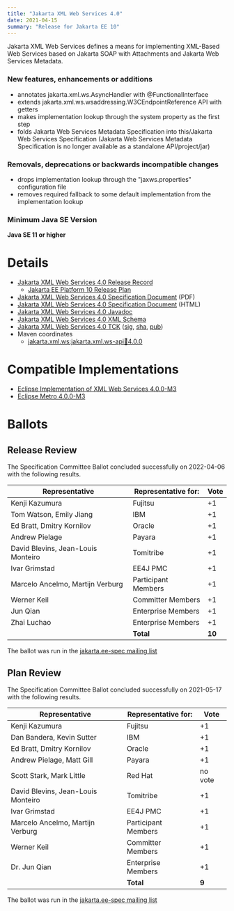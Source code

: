 ```yaml
---
title: "Jakarta XML Web Services 4.0"
date: 2021-04-15
summary: "Release for Jakarta EE 10"
---
```

Jakarta XML Web Services defines a means for implementing XML-Based Web Services
based on Jakarta SOAP with Attachments and Jakarta Web Services Metadata.

### New features, enhancements or additions
<!-- List here -->
* annotates jakarta.xml.ws.AsyncHandler with @FunctionalInterface
* extends jakarta.xml.ws.wsaddressing.W3CEndpointReference API with getters
* makes implementation lookup through the system property as the first step
* folds Jakarta Web Services Metadata Specification into this/Jakarta Web Services Specification (Jakarta Web Services Metadata Specification is no longer available as a standalone API/project/jar)

### Removals, deprecations or backwards incompatible changes
<!-- List here -->
* drops implementation lookup through the "jaxws.properties" configuration file
* removes required fallback to some default implementation from the implementation lookup

### Minimum Java SE Version
<!-- Specify the minimum required Java SE version for this specification -->
**Java SE 11 or higher**

# Details

* [Jakarta XML Web Services 4.0 Release Record](https://projects.eclipse.org/projects/ee4j.jaxws/releases/4.0-jakarta-xml-web-services)
    * [Jakarta EE Platform 10 Release Plan](https://jakartaee.github.io/platform/jakartaee10/JakartaEE10ReleasePlan)
* [Jakarta XML Web Services 4.0 Specification Document](./jakarta-xml-ws-spec-4.0.pdf) (PDF)
* [Jakarta XML Web Services 4.0 Specification Document](./jakarta-xml-ws-spec-4.0.html) (HTML)
* [Jakarta XML Web Services 4.0 Javadoc](./apidocs)
* [Jakarta XML Web Services 4.0 XML Schema](https://jakarta.ee/xml/ns/jaxws/wsdl_customizationschema_3_0.xsd)
* [Jakarta XML Web Services 4.0 TCK](https://download.eclipse.org/jakartaee/xml-web-services/4.0/jakarta-xml-ws-tck-4.0.0.zip)  ([sig](https://download.eclipse.org/jakartaee/xml-web-services/4.0/jakarta-xml-ws-tck-4.0.0.zip.sig),  [sha](https://download.eclipse.org/jakartaee/xml-web-services/4.0/jakarta-xml-ws-tck-4.0.0.zip.sha256),  [pub](https://jakarta.ee/specifications/jakartaee-spec-committee.pub))
* Maven coordinates
    * [jakarta.xml.ws:jakarta.xml.ws-api:jar:4.0.0](https://search.maven.org/artifact/jakarta.xml.ws/jakarta.xml.ws-api/4.0.0/jar)

# Compatible Implementations

* [Eclipse Implementation of XML Web Services 4.0.0-M3](https://github.com/eclipse-ee4j/metro-jax-ws/releases/tag/4.0.0-M3)
* [Eclipse Metro 4.0.0-M3](https://github.com/eclipse-ee4j/metro-wsit/releases/tag/4.0.0-M3)

# Ballots

## Release Review

The Specification Committee Ballot concluded successfully on 2022-04-06 with the following results.

| Representative                     | Representative for: | Vote   |
|------------------------------------|---------------------|--------|
| Kenji Kazumura                     | Fujitsu             | +1     |
| Tom Watson, Emily Jiang            | IBM                 | +1     |
| Ed Bratt, Dmitry Kornilov          | Oracle              | +1     |
| Andrew Pielage                     | Payara              | +1     |
| David Blevins, Jean-Louis Monteiro | Tomitribe           | +1     |
| Ivar Grimstad                      | EE4J PMC            | +1     |
| Marcelo Ancelmo, Martijn Verburg   | Participant Members | +1     |
| Werner Keil                        | Committer Members   | +1     |
| Jun Qian                           | Enterprise Members  | +1     |
| Zhai Luchao                        | Enterprise Members  | +1     |  
|                                    | **Total**           | **10** |

The ballot was run in the [jakarta.ee-spec mailing list](https://www.eclipse.org/lists/jakarta.ee-spec/msg02322.html)

## Plan Review

The Specification Committee Ballot concluded successfully on 2021-05-17 with the following results.

| Representative                                 | Representative for: | Vote |
|------------------------------------------------|---------------------|------|
| Kenji Kazumura                                 | Fujitsu             |    +1   |
| Dan Bandera, Kevin Sutter                      | IBM                 |    +1   |
| Ed Bratt, Dmitry Kornilov                      | Oracle              |    +1   |
| Andrew Pielage, Matt Gill                      | Payara              |    +1   |
| Scott Stark, Mark Little                       | Red Hat             | no vote |
| David Blevins, Jean-Louis Monteiro             | Tomitribe           |    +1   |
| Ivar Grimstad                                  | EE4J PMC            |    +1   |
| Marcelo Ancelmo, Martijn Verburg               | Participant Members |    +1   |
| Werner Keil                                    | Committer Members   |    +1   |
| Dr. Jun Qian                                   | Enterprise Members  |    +1   |
|                                                | **Total**           |   **9** |

The ballot was run in the [jakarta.ee-spec mailing list](https://www.eclipse.org/lists/jakarta.ee-spec/msg01658.html)
